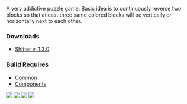 A very addictive puzzle game. Basic idea is to continuously reverse two blocks so that atleast three same colored blocks will be vertically or horizontally next to each other.

<h3>Downloads</h3>

  * <a href="http://www.bonecode.com/downloads/Shifter.zip">Shifter v. 1.3.0</a>

<h3>Build Requires</h3>

  * <a href="https://github.com/bonecode/Common">Common</a>
  * <a href="https://github.com/bonecode/Components">Components</a>

<img src="http://www.bonecode.com/images/Shifter1.png">
<img src="http://www.bonecode.com/images/Shifter2.png">
<img src="http://www.bonecode.com/images/Shifter3.png">
<img src="http://www.bonecode.com/images/Shifter4.png">
